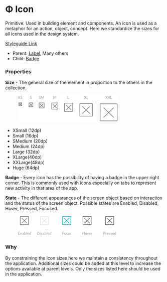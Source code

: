 # Φ Icon

Primitive: Used in building element and components. An icon is used as a metaphor for an action, object, concept. Here we standardize the sizes for all icons used in the design system.

[Styleguide Link](https://zpl.io/VOyNZDY)

* Parent: [Label](label.md), Many others
* Child: [Badge](badge/)

### Properties

**Size** - The general size of the element in proportion to the others in the collection.

<figure><img src="../../.gitbook/assets/Size (3) (1).png" alt=""><figcaption></figcaption></figure>

* XSmall (12dp)
* Small (16dp)
* SMedium (20dp)
* Medium (24dp)
* Large (32dp)
* XLarge(40dp)
* XXLarge(48dp)
* Huge (64dp)

**Badge** - Every icon has the possibility of having a badge in the upper right corner. This is commonly used with icons especially on tabs to represent new activity in that area of the app.

**State** - The different appearances of the screen object based on interaction and the status of the screen object. Possible states are Enabled, Disabled, Hover, Pressed, Focused.

<figure><img src="../../.gitbook/assets/State (2).png" alt=""><figcaption></figcaption></figure>

### Why

By constraining the icon sizes here we maintain a consistency throughout the application. Additional sizes could be added at this level to increase the options available at parent levels. Only the sizes listed here should be used in the application.
